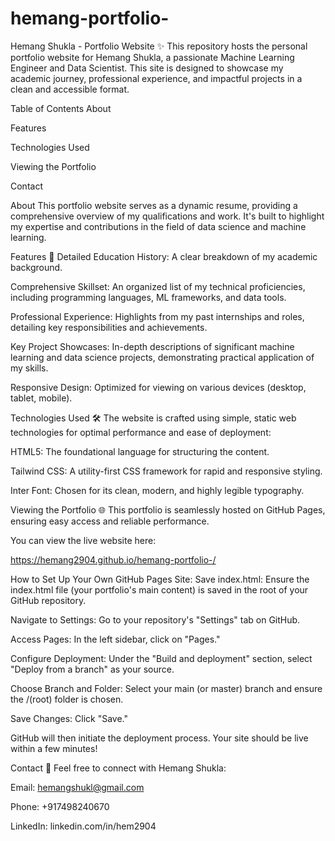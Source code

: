 # hemang-portfolio-
Hemang Shukla - Portfolio Website ✨
This repository hosts the personal portfolio website for Hemang Shukla, a passionate Machine Learning Engineer and Data Scientist. This site is designed to showcase my academic journey, professional experience, and impactful projects in a clean and accessible format.

Table of Contents
About

Features

Technologies Used

Viewing the Portfolio

Contact

About
This portfolio website serves as a dynamic resume, providing a comprehensive overview of my qualifications and work. It's built to highlight my expertise and contributions in the field of data science and machine learning.

Features 🚀
Detailed Education History: A clear breakdown of my academic background.

Comprehensive Skillset: An organized list of my technical proficiencies, including programming languages, ML frameworks, and data tools.

Professional Experience: Highlights from my past internships and roles, detailing key responsibilities and achievements.

Key Project Showcases: In-depth descriptions of significant machine learning and data science projects, demonstrating practical application of my skills.

Responsive Design: Optimized for viewing on various devices (desktop, tablet, mobile).

Technologies Used 🛠️
The website is crafted using simple, static web technologies for optimal performance and ease of deployment:

HTML5: The foundational language for structuring the content.

Tailwind CSS: A utility-first CSS framework for rapid and responsive styling.

Inter Font: Chosen for its clean, modern, and highly legible typography.

Viewing the Portfolio 🌐
This portfolio is seamlessly hosted on GitHub Pages, ensuring easy access and reliable performance.

You can view the live website here:

https://hemang2904.github.io/hemang-portfolio-/

How to Set Up Your Own GitHub Pages Site:
Save index.html: Ensure the index.html file (your portfolio's main content) is saved in the root of your GitHub repository.

Navigate to Settings: Go to your repository's "Settings" tab on GitHub.

Access Pages: In the left sidebar, click on "Pages."

Configure Deployment: Under the "Build and deployment" section, select "Deploy from a branch" as your source.

Choose Branch and Folder: Select your main (or master) branch and ensure the /(root) folder is chosen.

Save Changes: Click "Save."

GitHub will then initiate the deployment process. Your site should be live within a few minutes!

Contact 📧
Feel free to connect with Hemang Shukla:

Email: hemangshukl@gmail.com

Phone: +917498240670

LinkedIn: linkedin.com/in/hem2904
